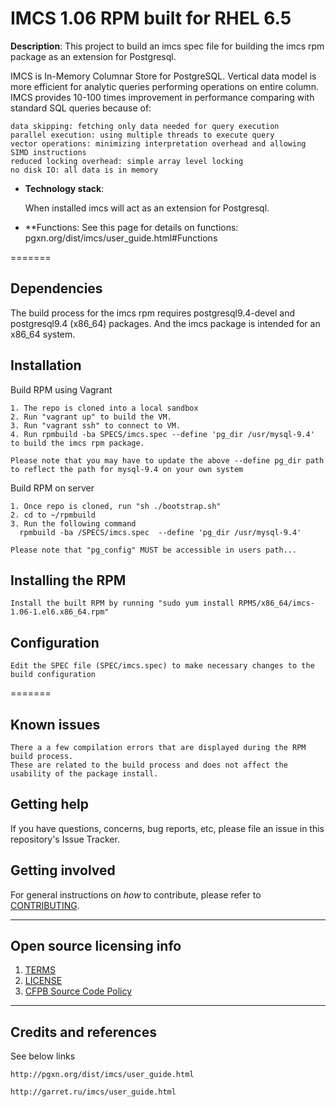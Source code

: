 # IMCS 1.06 RPM built for RHEL 6.5

**Description**: This project to build an imcs spec file for building the imcs rpm package as an extension for Postgresql.

IMCS is In-Memory Columnar Store for PostgreSQL. 
Vertical data model is more efficient for analytic queries performing operations on entire column. 
IMCS provides 10-100 times improvement in performance comparing with standard SQL queries because of:

    data skipping: fetching only data needed for query execution
    parallel execution: using multiple threads to execute query
    vector operations: minimizing interpretation overhead and allowing SIMD instructions
    reduced locking overhead: simple array level locking
    no disk IO: all data is in memory


  - **Technology stack**: 

    When installed imcs will act as an extension for Postgresql. 


  - **Functions: 
    See this page for details on functions: pgxn.org/dist/imcs/user_guide.html#Functions


=======

## Dependencies

The build process for the imcs rpm requires postgresql9.4-devel and postgresql9.4 (x86_64) packages. 
And the imcs package is intended for an x86_64 system.

## Installation

Build RPM using Vagrant

    1. The repo is cloned into a local sandbox
    2. Run "vagrant up" to build the VM.
    3. Run "vagrant ssh" to connect to VM.
    4. Run rpmbuild -ba SPECS/imcs.spec --define 'pg_dir /usr/mysql-9.4'  to build the imcs rpm package.

    Please note that you may have to update the above --define pg_dir path to reflect the path for mysql-9.4 on your own system

Build RPM on server

    1. Once repo is cloned, run "sh ./bootstrap.sh"
    2. cd to ~/rpmbuild 
    3. Run the following command 
      rpmbuild -ba /SPECS/imcs.spec  --define 'pg_dir /usr/mysql-9.4'

    Please note that "pg_config" MUST be accessible in users path...

## Installing the RPM 

    Install the built RPM by running "sudo yum install RPMS/x86_64/imcs-1.06-1.el6.x86_64.rpm"


## Configuration

    Edit the SPEC file (SPEC/imcs.spec) to make necessary changes to the build configuration

=======


## Known issues

    There a a few compilation errors that are displayed during the RPM build process. 
    These are related to the build process and does not affect the usability of the package install.

## Getting help

If you have questions, concerns, bug reports, etc, please file an issue in this repository's Issue Tracker.


## Getting involved

For general instructions on _how_ to contribute, please refer to [CONTRIBUTING](CONTRIBUTING.md).


----

## Open source licensing info
1. [TERMS](TERMS.md)
2. [LICENSE](LICENSE)
3. [CFPB Source Code Policy](https://github.com/cfpb/source-code-policy/)


----

## Credits and references

See below links

    http://pgxn.org/dist/imcs/user_guide.html

    http://garret.ru/imcs/user_guide.html
